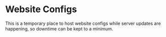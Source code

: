 # Website Configs
This is a temporary place to host website configs while server updates are happening, so downtime can be kept to a minimum.
